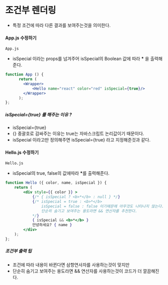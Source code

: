 # 조건부 렌더링
- 특정 조건에 따라 다른 결과를 보여주는것을 의미한다.


#### App.js 수정하기
`App.js`
- isSpecial 이라는 props를 넘겨주어 isSpecial의 Boolean 값에 따라 <b>*</b> 을 출력해준다.
```jsx
function App () {
      return (
        <Wrapper>
            <Hello name="react" color="red" isSpecial={true}/>
        </Wrapper>
      );
};
```

##### isSpecial={true} 를 해주는 이유 ?
- isSpecial={true}
- {} 중괄호로 감싸주는 이유는 true는 자바스크립트 논리값이기 때문이다.
- isSpecial 이라고만 정의해주면 isSpecial={true} 라고 지정해준것과 같다.


#### Hello.js 수정하기
`Hello.js`
- isSpecial의 true, false의 값에따라 <b>*</b>를 출력해준다.
```jsx
function Hello ({ color, name, isSpecial }) {
    return (
        <div style={{ color }} >
            {/* { isSpecial ? <b>*</b> : null } */}
            {/* isSpecial = true : <b>*</b>
                isSpecial = false : false 이기때문에 아무것도 나타나지 않는다.
                단순히 숨기고 보여주는 용도라면 && 연산자를 추천한다.
            */}
            { isSpecial && <b>*</b> }
            안녕하세요? { name }
        </div>
    );
};
```

##### 조건부 출력 팁
- 조건에 따라 내용이 바뀐다면 삼항연사자를 사용하는것이 맞지만
- 단순히 숨기고 보여주는 용도라면 && 연산자를 사용하는것이 코드가 더 깔끔해진다.